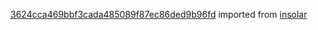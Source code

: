 [3624cca469bbf3cada485089f87ec86ded9b96fd](https://github.com/insolar/insolar/commit/3624cca469bbf3cada485089f87ec86ded9b96fd) imported from [insolar](https://github.com/insolar/insolar)

